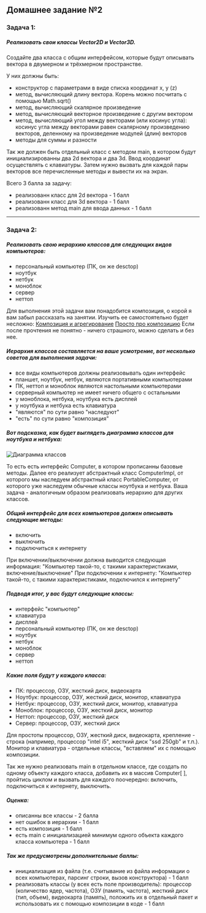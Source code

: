 ## Домашнее задание №2

### Задача 1:

##### Реализовать свои классы Vector2D и Vector3D.

Создайте два класса с общим  интерфейсом, которые будут описывать вектора в двумерном и трёхмерном пространстве.

У них должны быть:

- конструктор с параметрами в виде списка координат x, y (z)
- метод, вычисляющий длину вектора. Корень можно посчитать с помощью Math.sqrt()
- метод, вычисляющий скалярное произведение
- метод, вычисляющий векторное произведение с другим вектором
- метод, вычисляющий угол между векторами (или косинус угла): косинус угла между векторами равен скалярному произведению векторов, деленному на произведение модулей (длин) векторов
- методы для суммы и разности

Так же должен быть отдельный класс с методом main, в котором будут инициализированны два 2d вектора и два 3d. Ввод координат осуществлять с клавиатуры. Затем нужно вызвать для каждой пары векторов все перечисленные методы и вывести их на экран.

Всего 3 балла за задачу:
- реализованн класс для 2d вектора - 1 балл
- реализованн класс для 3d вектора - 1 балл
- реализованн метод main для ввода данных - 1 балл

------------


### Задача 2:

##### Реализовать свою иерархию классов для следующих видов компьютеров:
- персональный компьютер (ПК, он же desctop)
- ноутбук
- нетбук
- моноблок
- сервер
- неттоп

Для выполнения этой задачи вам понадобится композиция, о корой я вам забыл рассказать на занятии. Изучить ее самостоятельно будет несложно: 
[Композиция и агрегирование](https://javarush.ru/groups/posts/1967-otnoshenija-mezhdu-klassami-nasledovanie-kompozicija-i-agregirovanie- "Композиция и агрегирование")
[Просто про композицию](https://javadevblog.com/chto-takoe-kompozitsiya-primer-kompozitsii-v-java.html "Просто про композицию")
Если после прочтения не понятно - ничего страшного, можно сделать и без нее.

##### Иерархия классов составляется на ваше усмотрение, вот несколько советов для выполнения задачи:
- все виды компьютеров должны реализовывать один интерфейс
- планшет, ноутбук, нетбук, являются портативными компьютерами
- ПК, неттоп и моноблок являются настольными компьютерами
- серверный компьютер не имеет ничего общего с остальными
- у моноблока, нетбука, ноутбука есть дисплей
- у ноутбука и нетбука есть клавиатура
- "являются" по сути равно "наследуют"
- "есть" по сути равно "композиция"

##### Вот подсказка, как будет выглядеть диаграмма классов для ноутбука и нетбука:
![Диаграмма классов](https://github.com/Styopa1769/java-course/blob/master/lesson-2/homework/computer.png?raw=true "Диаграмма классов")

То есть есть интерфейс Computer, в котором прописанны базовые методы. Далее его реализует абстрактный класс ComputerImpl, от которого мы наследуем абстрактный класс PortableComputer, от которого уже наследуем обычные классы ноутбука и нетбука. Ваша задача - аналогичным образом реализовать иерархию для других классов.

##### Общий интерфейс для всех компьютеров должен описывать следующие методы:
- включить
- выключить
- подключиться к интернету

При включении/выключении должна выводится следующая информация:
"Компьютер такой-то, с такими характеристиками, включение/выключение"
При подключении к интернету:
"Компьютер такой-то, с такими характеристиками, подключился к интернету"

##### Подводя итог, у вас будут следующие классы:
- интерфейс "компьютер"
- клавиатура
- дисплей
- персональный компьютер (ПК, он же desctop)
- ноутбук
- нетбук
- моноблок
- сервер
- неттоп

##### Какие поля будут у каждого класса:

- ПК:
процессор, ОЗУ, жесткий диск, видеокарта
- Ноутбук:
процессор, ОЗУ, жесткий диск, монитор, клавиатура
- Нетбук:
процессор, ОЗУ, жесткий диск, монитор, клавиатура
- Моноблок:
процессор, ОЗУ, жесткий диск, монитор
- Неттоп:
процессор, ОЗУ, жесткий диск
- Сервер:
процессор, ОЗУ, жесткий диск

Для простоты процессор, ОЗУ, жесткий диск, видеокарта, крепление - строка (например, процессор "intel i5", жесткий диск "ssd 250gb" и т.п.).
Монитор и клавиатура - отдельные классы, "вставляем" их с помощью композиции.

Так же нужно реализовать main в отдельном классе, где создать по одному объекту каждого класса, добавить их в массив Computer[ ], пройтись циклом и вызвать для каждого поочередно: включить, подключиться к интернету, выключить.

##### Оценка: 
- описанны все классы - 2 балла
- нет ошибок в иерархии  - 1 балл
- есть композиция - 1 балл
- есть main с инициализацией минимум одного объекта каждого класса компьютера - 1 балл

##### Так же предусмотрены дополнительные баллы:
- инициализация из файла (т.е. считывание из файла информации о всех компьютерах, парсинг строки, вызов конструктора) - 1 балл
- реализовать классы (у всех есть поле производитель): процессор (количество ядер, частота), ОЗУ (память, частота), жесткий диск (тип, объем), видеокарта (память), положить их в отдельный пакет и использовать их с помощью композиции в коде - 1 балл
